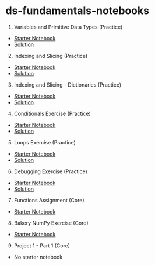 # ds-fundamentals-notebooks

1. Variables and Primitive Data Types (Practice)
  - [Starter Notebook](./Variables_and_Primitive_Data_Types-STARTER%20NOTEBOOK.ipynb)
  - [Solution](./SOLUTION_Variables_and_Primitive_Data_Types.ipynb)  
  
2. Indexing and Slicing (Practice)
  - [Starter Notebook](./Indexing_and_Slicing.ipynb)
  - [Solution](./SOLUTION_Indexing_and_Slicing.ipynb)
  
3. Indexing and Slicing - Dictionaries (Practice)
  - [Starter Notebook](./Indexing_and_Slicing_Dictionaries_STARTER.ipynb)
  - [Solution](./SOLUTION_Indexing_and_Slicing_Dictionaries.ipynb)
  
4. Conditionals Exercise (Practice)
  - [Starter Notebook](./Conditionals_Practice_STARTER_NOTEBOOK.ipynb)
  - [Solution](./SOLUTION_Conditionals_Practice.ipynb)
  
5. Loops Exercise (Practice)
  - [Starter Notebook](./Loops_Exercise_(Practice).ipynb)
  - [Solution](./SOLUTION_Loops_Exercise_(Practice).ipynb)
  
6. Debugging Exercise (Practice)
  - [Starter Notebook](./Debugging_Exercise_STARTER.ipynb)
  - [Solution](./SOLUTION_Debugging_Exercise.ipynb)
  
7. Functions Assignment (Core)
  - [Starter Notebook](./Functions_Assignment_(Core)_STARTER_NOTEBOOK.ipynb)
  
8. Bakery NumPy Exercise  (Core)
  - [Starter Notebook](./NumPy_Bakery_Starter_Notebook_v2_1.ipynb)

9. Project 1 - Part 1 (Core)
  - No starter notebook
